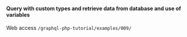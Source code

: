 #### Query with custom types and retrieve data from database and use of variables

Web access `/graphql-php-tutorial/examples/009/`